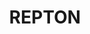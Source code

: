 ---
lastmod: '2025-04-06T06:05:20+00:00'
latitude: -30.459807
layout: suburb
longitude: 152.840266
postcode: '2454'
state: NSW
title: REPTON
url: /nsw/repton/
---